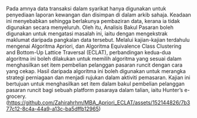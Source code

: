 Pada amnya data transaksi dalam syarikat hanya digunakan untuk penyediaan laporan kewangan dan disimpan di dalam arkib sahaja.
Keadaan ini menyebabkan sehingga berlakunya pembaziran data, kerana ia tidak digunakan secara menyeluruh. 
Oleh itu, Analisis Bakul Pasaran boleh digunakan untuk mengatasi masalah ini, iaitu dengan mengekstrak maklumat daripada pangkalan data tersebut. 
Melalui kajian-kajian terdahulu mengenai Algoritma Apriori, dan Algoritma Equivalence Class Clustering and Bottom-Up Lattice Traversal (ECLAT), 
perbandingan kedua-dua algoritma ini boleh dilakukan untuk memilih algoritma yang sesuai dalam menghasilkan set item pembelian pelanggan pasaran runcit dengan cara yang cekap. 
Hasil daripada algoritma ini boleh digunakan untuk merangka strategi perniagaan dan menjadi rujukan dalam aktiviti pemasaran. 
Kajian ini bertujuan untuk menghasilkan set item dalam bakul pembelian pelanggan pasaran runcit bagi sebuah platform pasaraya dalam talian, 
iaitu Hunter’s e-grocery. (https://github.com/Zahirahrhm/MBA_Apriori_ECLAT/assets/152144826/7b377c12-8c4a-44a9-a13c-ba5dffb12965)
